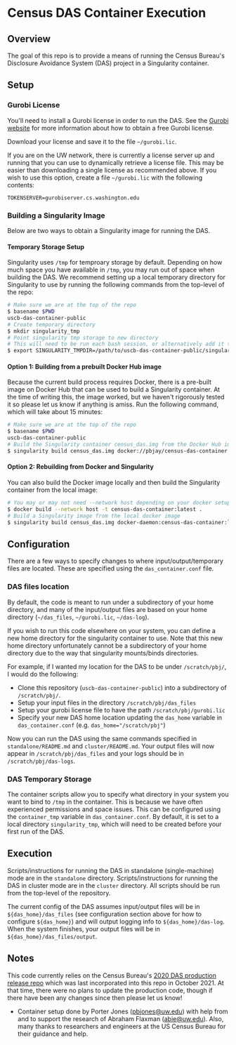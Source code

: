 # Census DAS Container Execution
## Overview
The goal of this repo is to provide a means of running the Census Bureau's Disclosure Avoidance System (DAS) project in a Singularity container.

## Setup
### Gurobi License
You'll need to install a Gurobi license in order to run the DAS. See the [Gurobi website](https://www.gurobi.com/downloads/) for more information about how to obtain a free Gurobi license.

Download your license and save it to the file `~/gurobi.lic`.

If you are on the UW network, there is currently a license server up and running that you can use to dynamically retrieve a license file. This may be easier than downloading a single license as recommended above. If you wish to use this option, create a file `~/gurobi.lic` with the following contents:
```
TOKENSERVER=gurobiserver.cs.washington.edu
``` 

### Building a Singularity Image
Below are two ways to obtain a Singularity image for running the DAS.

#### Temporary Storage Setup
Singularity uses `/tmp` for temproary storage by default. Depending on how much space you have available in `/tmp`, you may run out of space when building the DAS. We recommend setting up a local temporary directory for Singularity to use by running the following commands from the top-level of the repo:

```bash
# Make sure we are at the top of the repo
$ basename $PWD
uscb-das-container-public
# Create temporary directory
$ mkdir singularity_tmp
# Point singularity tmp storage to new directory
# This will need to be run each bash session, or alternatively add it to your .bashrc
$ export SINGULARITY_TMPDIR=/path/to/uscb-das-container-public/singularity_tmp
```

#### **Option 1: Building from a prebuilt Docker Hub image**
Because the current build process requires Docker, there is a pre-built image on Docker Hub that can be used to build a Singularity container. At the time of writing this, the image worked, but we haven't rigorously tested it so please let us know if anything is amiss. Run the following command, which will take about 15 minutes:
```bash
# Make sure we are at the top of the repo
$ basename $PWD
uscb-das-container-public
# Build the Singularity container census_das.img from the Docker Hub image
$ singularity build census_das.img docker://pbjay/census-das-container:latest
```

#### **Option 2: Rebuilding from Docker and Singularity**
You can also build the Docker image locally and then build the Singularity container from the local image:
```bash
# You may or may not need --network host depending on your docker setup
$ docker build --network host -t census-das-container:latest .
# Build a Singularity image from the local docker image
$ singularity build census_das.img docker-daemon:census-das-container:latest
```

## Configuration
There are a few ways to specify changes to where input/output/temporary files are located. These are specified using the `das_container.conf` file.

### DAS files location
By default, the code is meant to run under a subdirectory of your home directory,
and many of the input/output files are based on your home directory (`~/das_files`, `~/gurobi.lic`, `~/das-log`).

If you wish to run this code elsewhere on your system, you can define a new home directory
for the singularity container to use. Note that this new home directory unfortunately cannot be a subdirectory
of your home directory due to the way that singularity mounts/binds directories.

For example, if I wanted my location for the DAS to be under `/scratch/pbj/`, I would do the following:
* Clone this repository (`uscb-das-container-public`) into a subdirectory of `/scratch/pbj/`.
* Setup your input files in the directory `/scratch/pbj/das_files`
* Setup your gurobi license file to have the path `/scratch/pbj/gurobi.lic`
* Specify your new DAS home location updating the `das_home` variable in `das_container.conf` (e.g. `das_home="/scratch/pbj"`)

Now you can run the DAS using the same commands specified in `standalone/README.md` and `cluster/README.md`. Your output files will now appear in `/scratch/pbj/das_files` and your logs should be in `/scratch/pbj/das-logs`.

### DAS Temporary Storage
The container scripts allow you to specify what directory in your system you want to bind to `/tmp` in the container. This is because we have often experienced permissions and space issues. This can be configured using the `container_tmp` variable in `das_container.conf`. By default, it is set to a local directory `singularity_tmp`, which will need to be created before your first run of the DAS.

## Execution
Scripts/instructions for running the DAS in standalone (single-machine) mode are in the `standalone` directory. 
Scripts/instructions for running the DAS in cluster mode are in the `cluster` directory.
All scripts should be run from the top-level of the repository.

The current config of the DAS assumes input/output files will be in `${das_home}/das_files` (see configuration section above for how to configure `${das_home}`) and will output logging info to `${das_home}/das-log`.
When the system finishes, your output files will be in `${das_home}/das_files/output`.

## Notes
This code currently relies on the Census Bureau's [2020 DAS production release repo](https://github.com/uscensusbureau/DAS_2020_Redistricting_Production_Code) which was last incorporated into this repo in October 2021. At that time, there were no plans to update the production code, though if there have been any changes since then please let us know! 
* Container setup done by Porter Jones (pbjones@uw.edu) with help from and to support the research of Abraham Flaxman (abie@uw.edu). Also, many thanks to researchers and engineers at the US Census Bureau for their guidance and help.
